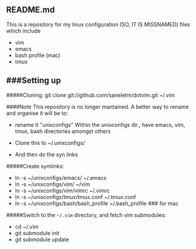 README.md
-----------------------
This is a repository for my linux configuration (SO, IT IS MISSNAMED)
files which include  

 * vim 
 * emacs
 * bash profile (mac) 
 * tmux

###Setting up
---
#####Cloning:
  git clone git://github.com/saneletm/dotvim.git ~/.vim


####Note
  This repository is no longer mantained. 
  A better way to rename and organise it will be
  to: 
  * rename it "unixconfigs" Within the unixconfigs dir., have emacs, vim, tmux,
  bash directories amongst others

  * Clone this to ~/.unixconfigs/
  * And then do the syn links 


#####Create symlinks:
  * ln -s ~/unixconfigs/emacs/ ~/.emacs
  * ln -s ~/unixconfigs/vim/ ~/vim
  * ln -s ~/unixconfigs/vim/vimrc ~/.vimrc
  * ln -s ~/unixconfigs/tmux/tmux.conf ~/.tmux.conf 
  * ln -s ~/unixconfigs/bash/bash_profile ~/.bash_profile ### for mac 

#####Switch to the `~/.vim` directory, and fetch vim submodules:
  * cd ~/.vim
  * git submodule init
  * git submodule update

